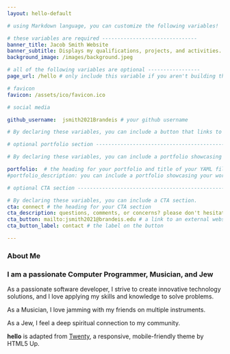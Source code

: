 ```yaml
---
layout: hello-default

# using Markdown language, you can customize the following variables!

# these variables are required -------------------------------
banner_title: Jacob Smith Website
banner_subtitle: Displays my qualifications, projects, and activities.
background_image: /images/background.jpeg

# all of the following variables are optional -----------------
page_url: /hello # only include this variable if you aren't building the page to your primary domain 

# favicon
favicon: /assets/ico/favicon.ico

# social media

github_username:  jsmith2021Brandeis # your github username

# By declaring these variables, you can include a button that links to an external website or to media.

# optional portfolio section ------------------------------------------

# By declaring these variables, you can include a portfolio showcasing your work and organize your portfolio's items into a custom layout, all without adding any CSS. In addition, you must 1) create an HTML file in the_includes folder for each project with the text you'd like to display, and 2) create a YAML file in the _data folder describing the order in which each project should be shown and categorized. See `/includes/example.html` and `/_data/work.yml` for examples.

portfolio:  # the heading for your portfolio and title of your YAML file
#portfolio_description: you can include a portfolio showcasing your work and organize your portfolio's items into #a custom layout, all without adding any CSS. # a description to be desplayed below the heading and above the #content

# optional CTA section --------------------------------------------------

# By declaring these variables, you can include a CTA section.
cta: connect # the heading for your CTA section
cta_description: questions, comments, or concerns? please don't hesitate to reach out. # a description to be desplayed below the heading and above the content
cta_button: mailto:jsmith2021@brandeis.edu # a link to an external website or to media
cta_button_label: contact # the label on the button

---
```

[//]: # "write a bit about yourself here"
### About Me  

### I am a passionate Computer Programmer, Musician, and Jew

As a passionate software developer, I strive to create innovative technology solutions, and I love applying my skills and knowledge to solve problems.

As a Musician, I love jamming with my friends on multiple instruments. 

As a Jew, I feel a deep spiritual connection to my community.


**hello** is adapted from [Twenty](https://html5up.net/twenty), a responsive, mobile-friendly theme by HTML5 Up.
